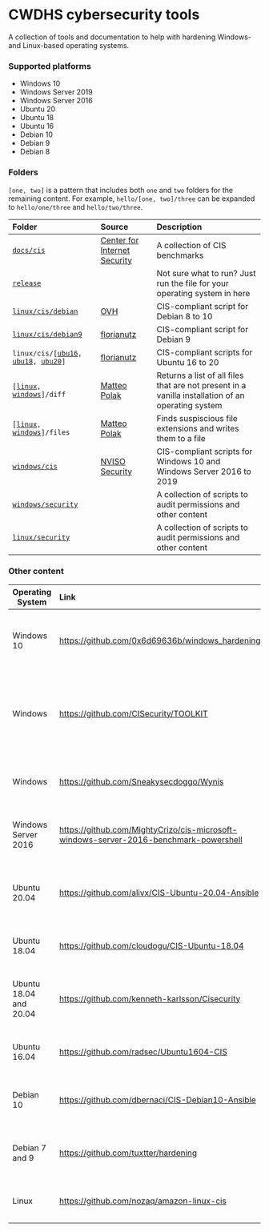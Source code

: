 # CWDHS cybersecurity tools
A collection of tools and documentation to help with hardening Windows- and Linux-based operating systems.

### Supported platforms
* Windows 10
* Windows Server 2019
* Windows Server 2016
* Ubuntu 20
* Ubuntu 18
* Ubuntu 16
* Debian 10
* Debian 9
* Debian 8

### Folders
`[one, two]` is a pattern that includes both `one` and `two` folders for the remaining content.
For example, `hello/[one, two]/three` can be expanded to `hello/one/three` and `hello/two/three`.

| Folder | Source | Description |
| :-- | :-- | :-- |
| [`docs/cis`](./docs/cis) | [Center for Internet Security](https://www.cisecurity.org/cis-benchmarks) | A collection of CIS benchmarks |
| [`release`](./release) | | Not sure what to run? Just run the file for your operating system in here |
| [`linux/cis/debian`](./linux/cis/debian) | [OVH](https://github.com/ovh/debian-cis) | CIS-compliant script for Debian 8 to 10 |
| [`linux/cis/debian9`](./linux/cis/debian9) | [florianutz](https://github.com/florianutz/Debian9-CIS) | CIS-compliant script for Debian 9 |
| `linux/cis/[`[`ubu16`](./linux/cis/ubu16)`, `[`ubu18`](./linux/cis/ubu18)`, `[`ubu20`](./linux/cis/ubu20)`]` | [florianutz](https://github.com/florianutz) | CIS-compliant scripts for Ubuntu 16 to 20 |
| `[`[`linux`](./linux/diff)`, `[`windows`](./windows/diff)`]/diff` | [Matteo Polak](https://github.com/matteopolak) | Returns a list of all files that are not present in a vanilla installation of an operating system |
| `[`[`linux`](./linux/files)`, `[`windows`](./windows/files)`]/files` | [Matteo Polak](https://github.com/matteopolak) | Finds suspiscious file extensions and writes them to a file |
| [`windows/cis`](./windows/cis) | [NVISO Security](https://github.com/NVISOsecurity/posh-dsc-windows-hardening) | CIS-compliant scripts for Windows 10 and Windows Server 2016 to 2019 |
| [`windows/security`](./windows/security) | | A collection of scripts to audit permissions and other content |
| [`linux/security`](./linux/security) | | A collection of scripts to audit permissions and other content |

### Other content
| Operating System | Link | Description |
| --- | :-- | :-- |
| Windows 10 | https://github.com/0x6d69636b/windows_hardening | Windows 10 hardening script written in PowerShell |
| Windows | https://github.com/CISecurity/TOOLKIT | Hardening scripts for older versions of Windows-based operating systems |
| Windows | https://github.com/Sneakysecdoggo/Wynis | Hardening scripts for Office365 and system auditing |
| Windows Server 2016 | https://github.com/MightyCrizo/cis-microsoft-windows-server-2016-benchmark-powershell | Hardening scripts for Windows Server 2016 |
| Ubuntu 20.04 | https://github.com/alivx/CIS-Ubuntu-20.04-Ansible | Hardening script made with Ansible (_not complete_) |
| Ubuntu 18.04 | https://github.com/cloudogu/CIS-Ubuntu-18.04 | Hardening script for Ubuntu 18.04 |
| Ubuntu 18.04 and 20.04 | https://github.com/kenneth-karlsson/Cisecurity | Hardening scripts for Ubuntu 18.04 and Ubuntu 20.04 |
| Ubuntu 16.04 | https://github.com/radsec/Ubuntu1604-CIS | Hardening scripts for Ubuntu 16.04 |
| Debian 10 | https://github.com/dbernaci/CIS-Debian10-Ansible | Hardening script written in Ansible for Debian 10 |
| Debian 7 and 9 | https://github.com/tuxtter/hardening | Hardening script for Debian 7 and Debian 9 |
| Linux | https://github.com/nozaq/amazon-linux-cis | Hardening script for Amazon Linux |